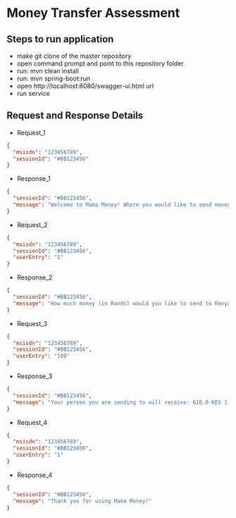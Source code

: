 # Money Transfer Assessment

## Steps to run application
* make git clone of the master repository
* open command prompt and point to this repository folder
* run: mvn clean install
* run: mvn spring-boot:run
* open http://localhost:8080/swagger-ui.html url
* run service

## Request and Response Details

* Request_1
```json
{
  "msisdn": "123456789",
  "sessionId": "#BB123456"
}
```
* Response_1
```json
{
  "sessionId": "#BB123456",
  "message": "Welcome to Mama Money! Where you would like to send money today? 1) Kenya 2) Malawi"
}
```

* Request_2
```json
{
  "msisdn": "123456789",
  "sessionId": "#BB123456",
  "userEntry": "1"
}
```
* Response_2
```json
{
  "sessionId": "#BB123456",
  "message": "How much money (in Rands) would you like to send to Kenya"
}
```

* Request_3
```json
{
  "msisdn": "123456789",
  "sessionId": "#BB123456",
  "userEntry": "100"
}
```
* Response_3
```json
{
  "sessionId": "#BB123456",
  "message": "Your person you are sending to will receive: 610.0 KES 1) Ok"
}
```

* Request_4
```json
{
  "msisdn": "123456789",
  "sessionId": "#BB123456",
  "userEntry": "1"
}
```
* Response_4
```json
{
  "sessionId": "#BB123456",
  "message": "Thank you for using Mama Money!"
}
```
